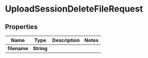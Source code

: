 

# UploadSessionDeleteFileRequest


## Properties

| Name | Type | Description | Notes |
|------------ | ------------- | ------------- | -------------|
|**filename** | **String** |  |  |



